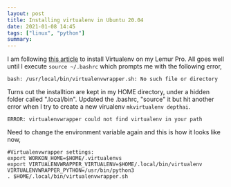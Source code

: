 ```yaml
---
layout: post
title: Installing virtualenv in Ubuntu 20.04
date: 2021-01-08 14:45
tags: ["linux", "python"]
summary:
---
```


I am following [this article](https://itnext.io/how-to-set-up-python-virtual-environment-on-ubuntu-20-04-a2c7a192938d) to install Virtualenv on my Lemur Pro. All goes well until I execute `source ~/.bashrc` which prompts me with the following error,

`bash: /usr/local/bin/virtualenvwrapper.sh: No such file or directory`

Turns out the installtion are kept in my HOME directory, under a hidden folder called ".local/bin". Updated the .bashrc, "source" it but hit another error when I try to create a new virualenv `mkvirtualenv depthai`. 

`ERROR: virtualenvwrapper could not find virtualenv in your path`

Need to change the environment variable again and this is how it looks like now,

```
#Virtualenvwrapper settings:
export WORKON_HOME=$HOME/.virtualenvs
export VIRTUALENVWRAPPER_VIRTUALENV=$HOME/.local/bin/virtualenv
VIRTUALENVWRAPPER_PYTHON=/usr/bin/python3
. $HOME/.local/bin/virtualenvwrapper.sh
```
